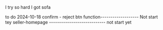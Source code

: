 I try so hard I got sofa



to do 
    2024-10-18
        confirm - reject btn function------------------- Not start tey
        seller-homepage ---------------------------- not start yet
